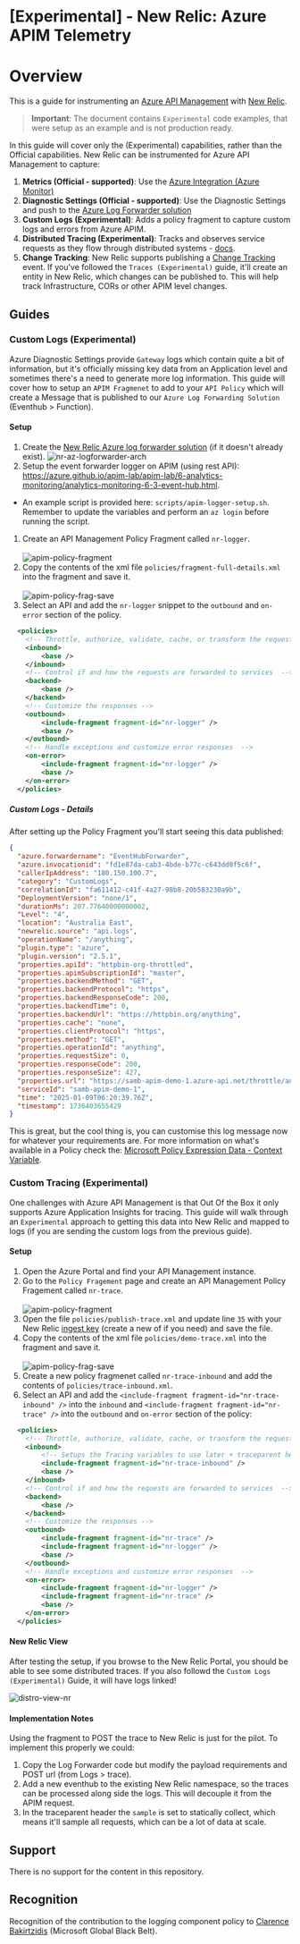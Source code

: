# [Experimental] - New Relic: Azure APIM Telemetry

# Overview

This is a guide for instrumenting an [Azure API Management](https://learn.microsoft.com/en-us/azure/api-management/api-management-key-concepts) with [New Relic](https://docs.newrelic.com/docs/new-relic-solutions/get-started/intro-new-relic/). 

> **Important**: The document contains `Experimental` code examples, that were setup as an example and is not production ready. 

In this guide will cover only the (Experimental) capabilities, rather than the Official capabilities. New Relic can be instrumented for Azure API Management to capture:

1. **Metrics (Official - supported)**: Use the [Azure Integration (Azure Monitor)](https://docs.newrelic.com/docs/infrastructure/microsoft-azure-integrations/get-started/activate-azure-integrations/)
1. **Diagnostic Settings (Official - supported)**: Use the Diagnostic Settings and push to the [Azure Log Forwarder solution](https://docs.newrelic.com/docs/logs/forward-logs/azure-log-forwarding/)
1. **Custom Logs (Experimental)**: Adds a policy fragment to capture custom logs and errors from Azure APIM.
1. **Distributed Tracing (Experimental)**: Tracks and observes service requests as they flow through distributed systems - [docs](https://docs.newrelic.com/docs/distributed-tracing/concepts/introduction-distributed-tracing/).
1. **Change Tracking**: New Relic supports publishing a [Change Tracking](https://docs.newrelic.com/docs/change-tracking/change-tracking-introduction/) event. If you've followed the `Traces (Experimental)` guide, it'll create an entity in New Relic, which changes can be published to. This will help track Infrastructure, CORs or other APIM level changes. 


## Guides

### Custom Logs (Experimental)

Azure Diagnostic Settings provide `Gateway` logs which contain quite a bit of information, but it's officially missing key data from an Application level and sometimes there's a need to generate more log information. This guide will cover how to setup an `APIM Fragmenet` to add to your `API Policy` which will create a Message that is published to our `Azure Log Forwarding Solution` (Eventhub > Function).

#### Setup

1. Create the [New Relic Azure log forwarder solution](https://docs.newrelic.com/docs/logs/forward-logs/azure-log-forwarding/) (if it doesn't already exist).
  ![nr-az-logforwarder-arch](.imgs/blog-diagrams-log-forwarder.drawio.png) <br>
1. Setup the event forwarder logger on APIM (using rest API): https://azure.github.io/apim-lab/apim-lab/6-analytics-monitoring/analytics-monitoring-6-3-event-hub.html.
  - An example script is provided here: `scripts/apim-logger-setup.sh`.
  Remember to update the variables and perform an `az login` before running the script.
1. Create an API Management Policy Fragment called `nr-logger`. <br><br>
  ![apim-policy-fragment](.imgs/apim-policy-fragments.png) <br>
1. Copy the contents of the xml file `policies/fragment-full-details.xml` into the fragment and save it. <br><br>
  ![apim-policy-frag-save](.imgs/fragment-applied.png) <br>
1. Select an API and add the `nr-logger` snippet to the `outbound` and `on-error` section of the policy. 
  ```xml
    <policies>
      <!-- Throttle, authorize, validate, cache, or transform the requests -->
      <inbound>
          <base />
      </inbound>
      <!-- Control if and how the requests are forwarded to services  -->
      <backend>
          <base />
      </backend>
      <!-- Customize the responses -->
      <outbound>
          <include-fragment fragment-id="nr-logger" />
          <base />
      </outbound>
      <!-- Handle exceptions and customize error responses  -->
      <on-error>
          <include-fragment fragment-id="nr-logger" />
          <base />
      </on-error>
    </policies>
  ```


##### Custom Logs - Details

After setting up the Policy Fragment you'll start seeing this data published:

```json
{
  "azure.forwardername": "EventHubForwarder",
  "azure.invocationid": "fd1e87da-cab3-4bde-b77c-c643dd8f5c6f",
  "callerIpAddress": "180.150.100.7",
  "category": "CustomLogs",
  "correlationId": "fa611412-c41f-4a27-98b8-20b583230a9b",
  "DeploymentVersion": "none/1",
  "durationMs": 207.77640000000002,
  "Level": "4",
  "location": "Australia East",
  "newrelic.source": "api.logs",
  "operationName": "/anything",
  "plugin.type": "azure",
  "plugin.version": "2.5.1",
  "properties.apiId": "httpbin-org-throttled",
  "properties.apimSubscriptionId": "master",
  "properties.backendMethod": "GET",
  "properties.backendProtocol": "https",
  "properties.backendResponseCode": 200,
  "properties.backendTime": 0,
  "properties.backendUrl": "https://httpbin.org/anything",
  "properties.cache": "none",
  "properties.clientProtocol": "https",
  "properties.method": "GET",
  "properties.operationId": "anything",
  "properties.requestSize": 0,
  "properties.responseCode": 200,
  "properties.responseSize": 427,
  "properties.url": "https://samb-apim-demo-1.azure-api.net/throttle/anything",
  "serviceId": "samb-apim-demo-1",
  "time": "2025-01-09T06:20:39.76Z",
  "timestamp": 1736403655429
}
```

This is great, but the cool thing is, you can customise this log message now for whatever your requirements are.  For more information on what's available in a Policy check the: [Microsoft Policy Expression Data - Context Variable](https://learn.microsoft.com/en-us/azure/api-management/api-management-policy-expressions).


### Custom Tracing (Experimental)

One challenges with Azure API Management is that Out Of the Box it only supports Azure Application Insights for tracing. This guide will walk through an `Experimental` approach to getting this data into New Relic and mapped to logs (if you are sending the custom logs from the previous guide).

#### Setup

1. Open the Azure Portal and find your API Management instance.
1. Go to the `Policy Fragement` page and create an API Management Policy Fragement called `nr-trace`.  <br><br>
  ![apim-policy-fragment](.imgs/apim-policy-fragments.png) <br>
1. Open the file `policies/publish-trace.xml` and update line `35` with your New Relic [ingest key](https://docs.newrelic.com/docs/apis/intro-apis/new-relic-api-keys/) (create a new of if you need) and save the file.
1. Copy the contents of the xml file `policies/demo-trace.xml` into the fragment and save it. <br><br>
   ![apim-policy-frag-save](.imgs/fragment-applied.png) <br>
1. Create a new policy fragmenet called `nr-trace-inbound` and add the contents of `policies/trace-inbound.xml`.
1. Select an API and add the `<include-fragment fragment-id="nr-trace-inbound" />` into the `inbound` and `<include-fragment fragment-id="nr-trace" />` into the `outbound` and `on-error` section of the policy: <br>
  ```xml
    <policies>
      <!-- Throttle, authorize, validate, cache, or transform the requests -->
      <inbound>
          <!-- Setups the Tracing variables to use later + traceparent header -->
          <include-fragment fragment-id="nr-trace-inbound" />
          <base />
      </inbound>
      <!-- Control if and how the requests are forwarded to services  -->
      <backend>
          <base />
      </backend>
      <!-- Customize the responses -->
      <outbound>
          <include-fragment fragment-id="nr-trace" />
          <include-fragment fragment-id="nr-logger" />
          <base />
      </outbound>
      <!-- Handle exceptions and customize error responses  -->
      <on-error>
          <include-fragment fragment-id="nr-logger" />
          <include-fragment fragment-id="nr-trace" />
          <base />
      </on-error>
    </policies>
  ```

#### New Relic View

After testing the setup, if you browse to the New Relic Portal, you should be able to see some distributed traces. If you also followd the `Custom Logs (Experimental)` Guide, it will have logs linked!

![distro-view-nr](.imgs/distro-trace-view-nr.png)
<br>

#### Implementation Notes

Using the fragment to POST the trace to New Relic is just for the pilot. To implement this properly we could:

1. Copy the Log Forwarder code but modify the payload requirements and POST url (from Logs > trace). 
1. Add a new eventhub to the existing New Relic namespace, so the traces can be processed along side the logs. This will decouple it from the APIM request.
1. In the traceparent header the `sample` is set to statically collect, which means it'll sample all requests, which can be a lot of data at scale.


## Support

There is no support for the content in this repository.

## Recognition

Recognition of the contribution to the logging component policy to [Clarence Bakirtzidis](https://www.linkedin.com/in/clarencebakirtzidis/) (Microsoft Global Black Belt).
